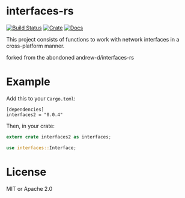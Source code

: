 # interfaces-rs

[![Build Status](https://travis-ci.org/aep/interfaces-rs.svg?branch=master)](https://travis-ci.org/aep/interfaces-rs)
[![Crate](https://img.shields.io/crates/v/interfaces2.svg)](https://crates.io/crates/interfaces2)
[![Docs](https://docs.rs/interfaces2/badge.svg)](https://docs.rs/interfaces2)

This project consists of functions to work with network interfaces in a
cross-platform manner.

forked from the abondoned andrew-d/interfaces-rs

# Example

Add this to your `Cargo.toml`:

```
[dependencies]
interfaces2 = "0.0.4"
```

Then, in your crate:

```rust
extern crate interfaces2 as interfaces;

use interfaces::Interface;
```

# License

MIT or Apache 2.0

